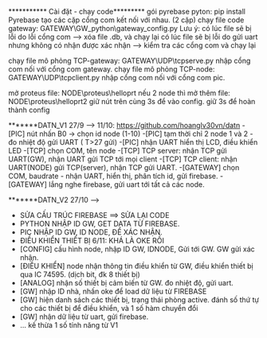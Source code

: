 *********** Cài đặt - chạy code*********
gói pyrebase pyton: pip install Pyrebase
tạo các cặp cổng com kết nối với nhau. (2 cặp)
chạy file code gateway: GATEWAY\GW_python\gateway_config.py
    Lưu ý: có lúc file sẽ bị lỗi do lỗi cổng com --> xóa file .db, và chạy lại
	   có lúc file sẽ bị lỗi do gửi uart nhưng không có nhận được xác nhận --> kiểm tra các cổng com và chạy lại

chạy file mô phỏng TCP-gateway: GATEWAY\UDP\tcpserve.py
	nhập cổng com nối với cổng com gateway.
chạy file mô phỏng TCP-node: GATEWAY\UDP\tcpclient.py
	nhập cổng com nối với cổng com pic.

mở proteus file: NODE\proteus\helloprt
nếu 2 node thì mở thêm file: NODE\proteus\helloprt2
giữ nút trên cùng 3s để vào config. giữ 3s để hoàn thành config


*******DATN_V1
27/9 --> 11/10: 
https://github.com/hoanglv30vn/datn
-[PIC] nút nhấn B0 -> chọn id node (1-10) 
-[PIC] tạm thời chỉ 2 node 1 và 2 - đo nhiệt độ gửi UART ( T>27 gửi) 
-[PIC] nhận UART hiển thị LCD, điều khiển LED 
-[TCP] chọn COM, tên node 
-[TCP] TCP server: nhận TCP gửi UART(GW), nhận UART gửi TCP tới mọi client 
-[TCP] TCP client: nhận UART(NODE) gửi TCP(server), nhận TCP gửi UART. 
-[GATEWAY] chọn COM, baudrate - nhận UART, hiển thị, phân tích id, gửi firebase. 
-[GATEWAY] lắng nghe firebase, gửi uart tới tất cả các node.


*******DATN_V2
27/10 -->
- SỬA CẤU TRÚC FIREBASE ==> SỬA LẠI CODE
- PYTHON NHẬP ID GW, GET DATA TỪ FIREBASE.
- PIC NHẬP ID GW, ID NODE, ĐỂ XÁC NHẬN.
- ĐIỀU KHIỂN THIẾT BỊ
6/11: KHÁ LÀ OKE RỒI
- [CONFIG] cấu hình node, nhập ID GW, IDNODE, Gửi tới GW. GW gửi xác nhận.
- [ĐIỀU KHIỂN] node nhận thông tin điều khiển từ GW, điều khiển thiết bị qua IC 74595. (dịch bit, đk 8 thiết bị)
- [ANALOG] nhận số thiết bị cảm biến từ GW. đo nhiệt độ, gửi uart.
- [GW] nhập ID nhà, nhấn oke để load dữ liệu từ FIREBASE
- [GW] hiện danh sách các thiết bị, trạng thái phòng active. đánh số thứ tự cho các thiết bị để điều khiển, và 1 số hàm chuyển đổi
- [GW] nhận dữ liệu từ uart, gửi firebase.
- ... kế thừa 1 số tính năng từ V1
